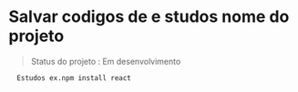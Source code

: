 # Salvar  codigos de e studos nome do projeto

> Status do projeto : Em desenvolvimento

```
  Estudos ex.npm install react
````
